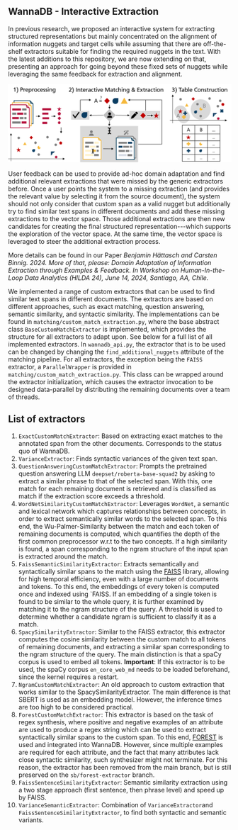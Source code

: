 ## WannaDB - Interactive Extraction

In previous research, we proposed an interactive system for extracting structured representations but mainly concentrated on the alignment of information nuggets and target cells while assuming that there are off-the-shelf extractors suitable for finding the required nuggets in the text.
With the latest additions to this repository, we are now extending on that, presenting an approach for going beyond these fixed sets of nuggets while leveraging the same feedback for extraction and alignment. 

![Overview of the interactive extraction and matching as part of the overall system flow](extraction_overview.png)

User feedback can be used to provide ad-hoc domain adaptation and find additional relevant extractions that were missed by the generic extractors before. 
Once a user points the system to a missing extraction (and provides the relevant value by selecting it from the source document), the system should not only consider that custom span as a valid nugget but additionally try to find similar text spans in different documents and add these missing extractions to the vector space. 
Those additional extractions are then new candidates for creating the final structured representation---which supports the exploration of the vector space. 
At the same time, the vector space is leveraged to steer the additional extraction process.

More details can be found in our Paper *Benjamin Hättasch and Carsten Binnig. 2024. More of that, please: Domain Adaptation of Information Extraction through Examples & Feedback. In Workshop on Human-In-the-Loop Data Analytics (HILDA 24), June 14, 2024, Santiago, AA, Chile.*

We implemented a range of custom extractors that can be used to find similar text spans in different documents. The extractors are based on different approaches, such as exact matching, question answering, semantic similarity, and syntactic similarity. 
The implementations can be found in `matching/custom_match_extraction.py`, where the base abstract class `BaseCustomMatchExtractor` is implemented, which provides the structure for all extractors to adapt upon. See below for a full list of all implemented extractors. In `wannadb_api.py`, the extractor that is to be used can be changed by changing the `find_additional_nuggets` attribute of the matching pipeline. For all extractors, the exception being the `FAISS` extractor, a `ParallelWrapper` is provided in `matching/custom_match_extraction.py`. This class can be wrapped around the extractor initialization, which causes the extractor invocation to be designed data-parallel by distributing the remaining documents over a team of threads.

## List of extractors

1. `ExactCustomMatchExtractor`: Based on extracting exact matches to the annotated span from the other documents. Corresponds to the status quo of WannaDB.
2. `VarianceExtractor`: Finds syntactic variances of the given text span.
2. `QuestionAnsweringCustomMatchExtractor`: Prompts the pretrained question answering LLM `deepset/roberta-base-squad2` by asking to extract a similar phrase to that of the selected span. With this, one match for each remaining document is retrieved and is classified as match if the extraction score exceeds a threshold.
3. `WordNetSimilarityCustomMatchExtractor`: Leverages `WordNet`, a semantic and lexical network which captures relationships between concepts, in order to extract semantically similar words to the selected span. To this end, the Wu-Palmer-Similarity between the match and each token of remaining documents is computed, which quantifies the depth of the first common preprocessor w.r.t to the two concepts. If a high similarity is found, a span corresponding to the ngram structure of the input span is extracted around the match.
4. `FaissSemanticSimilarityExtractor`: Extracts semantically and syntactically similar spans to the match using the [FAISS](https://github.com/facebookresearch/faiss) library, allowing for high temporal efficiency, even with a large number of documents and tokens. To this end, the embeddings of every token is computed once and indexed using `FAISS. If an embedding of a single token is found to be similar to the whole query, it is further examined by matching it to the ngram structure of the query. A threshold is used to determine whether a candidate ngram is sufficient to classify it as a match.
5. `SpacySimilarityExtractor`: Similar to the FAISS extractor, this extractor computes the cosine similarity between the custom match to all tokens of remaining documents, and extracting a similar span corresponding to the ngram structure of the query. The main distinction is that a spaCy corpus is used to embed all tokens. **Important**: If this extractor is to be used, the spaCy corpus `en_core_web_md` needs to be loaded beforehand, since the kernel requires a restart. 
6. `NgramCustomMatchExtractor`: An old approach to custom extraction that works similar to the SpacySimilarityExtractor. The main difference is that SBERT is used as an embedding model. However, the inference times are too high to be considered practical.
7. `ForestCustomMatchExtractor`: This extractor is based on the task of regex synthesis, where positive and negative examples of an attribute are used to produce a regex string which can be used to extract syntactically similar spans to the custom span. To this end, [FOREST](https://github.com/marghrid/FOREST) is used and integrated into WannaDB. However, since multiple examples are required for each attribute, and the fact that many attributes lack close syntactic similarity, such synthesizer might not terminate. For this reason, the extractor has been removed from the main branch, but is still preserved on the `sb/forest-extractor` branch.
8. `FaissSentenceSimilarityExtractor`: Semantic similarity extraction using a two stage approach (first sentence, then phrase level) and speed up by FAISS.
9. `VarianceSemanticExtractor`: Combination of `VarianceExtractor`and `FaissSentenceSimilarityExtractor`, to find both syntactic and semantic variants.

